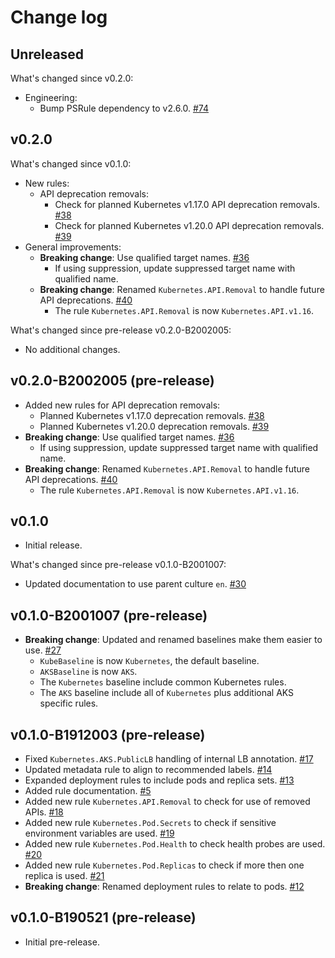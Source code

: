 # Change log

## Unreleased

What's changed since v0.2.0:

- Engineering:
  - Bump PSRule dependency to v2.6.0. [#74](https://github.com/microsoft/PSRule.Rules.Kubernetes/issues/74)

## v0.2.0

What's changed since v0.1.0:

- New rules:
  - API deprecation removals:
    - Check for planned Kubernetes v1.17.0 API deprecation removals. [#38](https://github.com/Microsoft/PSRule.Rules.Kubernetes/issues/38)
    - Check for planned Kubernetes v1.20.0 API deprecation removals. [#39](https://github.com/Microsoft/PSRule.Rules.Kubernetes/issues/39)
- General improvements:
  - **Breaking change**: Use qualified target names. [#36](https://github.com/Microsoft/PSRule.Rules.Kubernetes/issues/36)
    - If using suppression, update suppressed target name with qualified name.
  - **Breaking change**: Renamed `Kubernetes.API.Removal` to handle future API deprecations. [#40](https://github.com/Microsoft/PSRule.Rules.Kubernetes/issues/40)
    - The rule `Kubernetes.API.Removal` is now `Kubernetes.API.v1.16`.

What's changed since pre-release v0.2.0-B2002005:

- No additional changes.

## v0.2.0-B2002005 (pre-release)

- Added new rules for API deprecation removals:
  - Planned Kubernetes v1.17.0 deprecation removals. [#38](https://github.com/Microsoft/PSRule.Rules.Kubernetes/issues/38)
  - Planned Kubernetes v1.20.0 deprecation removals. [#39](https://github.com/Microsoft/PSRule.Rules.Kubernetes/issues/39)
- **Breaking change**: Use qualified target names. [#36](https://github.com/Microsoft/PSRule.Rules.Kubernetes/issues/36)
  - If using suppression, update suppressed target name with qualified name.
- **Breaking change**: Renamed `Kubernetes.API.Removal` to handle future API deprecations. [#40](https://github.com/Microsoft/PSRule.Rules.Kubernetes/issues/40)
  - The rule `Kubernetes.API.Removal` is now `Kubernetes.API.v1.16`.

## v0.1.0

- Initial release.

What's changed since pre-release v0.1.0-B2001007:

- Updated documentation to use parent culture `en`. [#30](https://github.com/Microsoft/PSRule.Rules.Kubernetes/issues/30)

## v0.1.0-B2001007 (pre-release)

- **Breaking change**: Updated and renamed baselines make them easier to use. [#27](https://github.com/Microsoft/PSRule.Rules.Kubernetes/issues/27)
  - `KubeBaseline` is now `Kubernetes`, the default baseline.
  - `AKSBaseline` is now `AKS`.
  - The `Kubernetes` baseline include common Kubernetes rules.
  - The `AKS` baseline include all of `Kubernetes` plus additional AKS specific rules.

## v0.1.0-B1912003 (pre-release)

- Fixed `Kubernetes.AKS.PublicLB` handling of internal LB annotation. [#17](https://github.com/Microsoft/PSRule.Rules.Kubernetes/issues/17)
- Updated metadata rule to align to recommended labels. [#14](https://github.com/Microsoft/PSRule.Rules.Kubernetes/issues/14)
- Expanded deployment rules to include pods and replica sets. [#13](https://github.com/Microsoft/PSRule.Rules.Kubernetes/issues/13)
- Added rule documentation. [#5](https://github.com/Microsoft/PSRule.Rules.Kubernetes/issues/5)
- Added new rule `Kubernetes.API.Removal` to check for use of removed APIs. [#18](https://github.com/Microsoft/PSRule.Rules.Kubernetes/issues/18)
- Added new rule `Kubernetes.Pod.Secrets` to check if sensitive environment variables are used. [#19](https://github.com/Microsoft/PSRule.Rules.Kubernetes/issues/19)
- Added new rule `Kubernetes.Pod.Health` to check health probes are used. [#20](https://github.com/Microsoft/PSRule.Rules.Kubernetes/issues/20)
- Added new rule `Kubernetes.Pod.Replicas` to check if more then one replica is used. [#21](https://github.com/Microsoft/PSRule.Rules.Kubernetes/issues/21)
- **Breaking change**: Renamed deployment rules to relate to pods. [#12](https://github.com/Microsoft/PSRule.Rules.Kubernetes/issues/12)

## v0.1.0-B190521 (pre-release)

- Initial pre-release.
